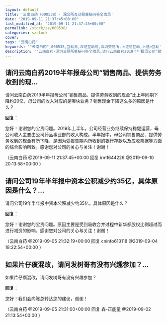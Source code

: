 ```yaml
---
layout: default
title: '云南白药（000538）- 深交所互动易董秘问答全收录'
date: "2019-09-11 21:37:45+00:00"
last_modified_at: "2019-09-11 21:37:45+00:00"
permalink: /stock/sz/000538/
categories: szstock
cover: 
tags: "云南白药"
keywords: '"云南白药",000538,互动易,深证互动易,深圳交易所,上证易互动,上证e互动'
description: '"云南白药-深圳交易所董秘问答全收录,请问云南白药2019半年报母公司“销售商品、提供劳务收到的现金”比上年同期下降约20亿，母公司的收入对应的是哪块业务？销售现金下降这么多的原因是什么？"'
---
```


## 请问云南白药2019半年报母公司“销售商品、提供劳务收到的现...

请问云南白药2019半年报母公司“销售商品、提供劳务收到的现金”比上年同期下降约20亿，母公司的收入对应的是哪块业务？销售现金下降这么多的原因是什么？

**回复**：

您好！谢谢您的宝贵问题。2019年上半年，公司经营业务继续保持稳健运营，母公司收入主要由公司药品事业部的收入构成。半年报中，母公司销售商品、提供劳务收到的现金有所下降，是因为受报告期内所收到的银行存款以及应收票据等方面的综合影响所致。感谢您对公司的关心与关注！谢谢！ 

（云南白药  @2019-09-11 21:37:45+00:00 回复 irm1644226  @2019-09-10 20:13:58+00:00 ）

## 请问公司19年半年报中资本公积减少约35亿，具体原因是什么？...

请问公司19年半年报中资本公积减少约35亿，具体原因是什么？

**回复**：

您好！谢谢您的宝贵问题。原因主要是受到吸收合并过程中新华都股权比例超过而进行减资的影响。感谢您对公司的关心与关注！谢谢！ 

（云南白药  @2019-09-05 21:32:19+00:00 回复 cninfo613118  @2019-09-04 18:22:54+00:00 ）

## 如果片仔癀混改，请问发树哥有没有兴趣参加？...

如果片仔癀混改，请问发树哥有没有兴趣参加？

**回复**：

您好！我们会向陈总转达您的建议，谢谢！ 

（云南白药  @2019-09-05 21:31:00+00:00 回复 森-正能量  @2019-09-02 21:13:54+00:00 ）

